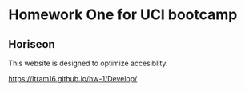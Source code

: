 # Homework One for UCI bootcamp

## Horiseon

This website is designed to optimize accesiblity. 

https://ltram16.github.io/hw-1/Develop/
